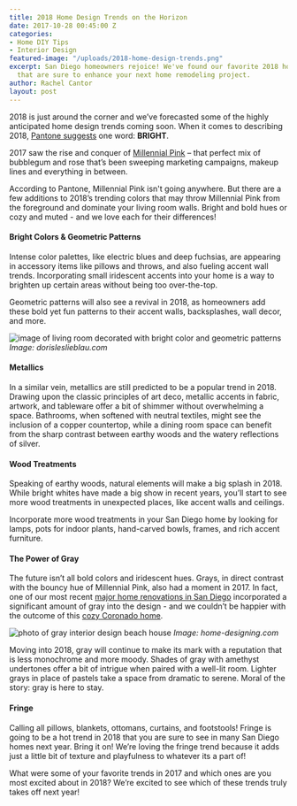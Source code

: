 ```yaml
---
title: 2018 Home Design Trends on the Horizon
date: 2017-10-28 00:45:00 Z
categories:
- Home DIY Tips
- Interior Design
featured-image: "/uploads/2018-home-design-trends.png"
excerpt: San Diego homeowners rejoice! We've found our favorite 2018 home design trends
  that are sure to enhance your next home remodeling project.
author: Rachel Cantor
layout: post
---
```


2018 is just around the corner and we’ve forecasted some of the highly anticipated home design trends coming soon. When it comes to describing 2018, [Pantone suggests](https://www.pantone.com/fashion-color-trend-report-london-spring-2018) one word: **BRIGHT**.

2017 saw the rise and conquer of [Millennial Pink](https://www.theguardian.com/artanddesign/shortcuts/2017/mar/22/millennial-pink-is-the-colour-of-now-but-what-exactly-is-it) – that perfect mix of bubblegum and rose that’s been sweeping marketing campaigns, makeup lines and everything in between.

According to Pantone, Millennial Pink isn't going anywhere. But there are a few additions to 2018’s trending colors that may throw Millennial Pink from the foreground and dominate your living room walls. Bright and bold hues or cozy and muted - and we love each for their differences!

#### Bright Colors & Geometric Patterns

Intense color palettes, like electric blues and deep fuchsias, are appearing in accessory items like pillows and throws, and also fueling accent wall trends. Incorporating small iridescent accents into your home is a way to brighten up certain areas without being too over-the-top.

Geometric patterns will also see a revival in 2018, as homeowners add these bold yet fun patterns to their accent walls, backsplashes, wall decor, and more.

![image of living room decorated with bright color and geometric patterns](https://www.dorisleslieblau.com/blog/wp-content/uploads/2017/03/grey-sofa-15-1140x856.jpg "2018 Home Design Trends: Bright Color Palettes & Geometic Patterns")
_Image: dorisleslieblau.com_

#### Metallics

In a similar vein, metallics are still predicted to be a popular trend in 2018. Drawing upon the classic principles of art deco, metallic accents in fabric, artwork, and tableware offer a bit of shimmer without overwhelming a space. Bathrooms, when softened with neutral textiles, might see the inclusion of a copper countertop, while a dining room space can benefit from the sharp contrast between earthy woods and the watery reflections of silver.

#### Wood Treatments

Speaking of earthy woods, natural elements will make a big splash in 2018. While bright whites have made a big show in recent years, you’ll start to see more wood treatments in unexpected places, like accent walls and ceilings.

Incorporate more wood treatments in your San Diego home by looking for lamps, pots for indoor plants, hand-carved bowls, frames, and rich accent furniture.

#### The Power of Gray

The future isn’t all bold colors and iridescent hues. Grays, in direct contrast with the bouncy hue of Millennial Pink, also had a moment in 2017. In fact, one of our most recent [major home renovations in San Diego](/major-renovations) incorporated a significant amount of gray into the design - and we couldn’t be happier with the outcome of this [cozy Coronado home](/featured-projects/621-i-ave-coronado/).

![photo of gray interior design beach house](http://cdn.home-designing.com/wp-content/uploads/2013/03/grey-beach-house-2.jpg "2018 Home Design Trends: Gray Interior Motif")
_Image: home-designing.com_

Moving into 2018, gray will continue to make its mark with a reputation that is less monochrome and more moody. Shades of gray with amethyst undertones offer a bit of intrigue when paired with a well-lit room. Lighter grays in place of pastels take a space from dramatic to serene. Moral of the story: gray is here to stay.

#### Fringe

Calling all pillows, blankets, ottomans, curtains, and footstools! Fringe is going to be a hot trend in 2018 that you are sure to see in many San Diego homes next year. Bring it on! We’re loving the fringe trend because it adds just a little bit of texture and playfulness to whatever its a part of!

What were some of your favorite trends in 2017 and which ones are you most excited about in 2018? We’re excited to see which of these trends truly takes off next year!
